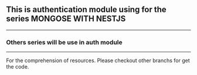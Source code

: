 ## This is authentication module using for the series MONGOSE WITH NESTJS

---

### Others series will be use in auth module

---

For the comprehension of resources. Please checkout other branchs for get the code.
